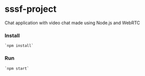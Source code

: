 # sssf-project

Chat application with video chat made using Node.js and WebRTC

### Install

    `npm install`

### Run

    `npm start`
